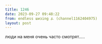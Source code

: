 ```yaml
---
title: 1246
date: 2023-09-27 09:48:22
from: endless шизing ⍼ (channel1162404975)
layout: post
---
```


люди на меня очень часто смотрят.....
